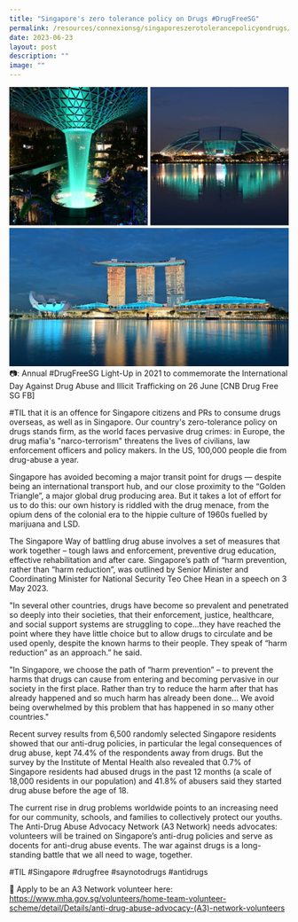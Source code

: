 ```yaml
---
title: "Singapore's zero tolerance policy on Drugs #DrugFreeSG"
permalink: /resources/connexionsg/singaporeszerotolerancepolicyondrugs/
date: 2023-06-23
layout: post
description: ""
image: ""
---
```

![](/images/connexionsg/2023/anti%20drug%20campaign.jpg)
📷: Annual #DrugFreeSG Light-Up in 2021 to commemorate the International Day Against Drug Abuse and Illicit Trafficking on 26 June [CNB Drug Free SG FB]

#TIL that it is an offence for Singapore citizens and PRs to consume drugs overseas, as well as in Singapore. Our country's zero-tolerance policy on drugs stands firm, as the world faces pervasive drug crimes: in Europe, the drug mafia's "narco-terrorism" threatens the lives of civilians, law enforcement officers and policy makers. In the US, 100,000 people die from drug-abuse a year.

Singapore has avoided becoming a major transit point for drugs — despite being an international transport hub, and our close proximity to the “Golden Triangle”, a major global drug producing area. But it takes a lot of effort for us to do this: our own history is riddled with the drug menace, from the opium dens of the colonial era to the hippie culture of 1960s fuelled by marijuana and LSD.

The Singapore Way of battling drug abuse involves a set of measures that work together – tough laws and enforcement, preventive drug education, effective rehabilitation and after care. Singapore’s path of “harm prevention, rather than “harm reduction”, was outlined by Senior Minister and Coordinating Minister for National Security Teo Chee Hean in a speech on 3 May 2023.

"In several other countries, drugs have become so prevalent and penetrated so deeply into their societies, that their enforcement, justice, healthcare, and social support systems are struggling to cope...they have reached the point where they have little choice but to allow drugs to circulate and be used openly, despite the known harms to their people. They speak of “harm reduction” as an approach.” he said.

"In Singapore, we choose the path of “harm prevention” – to prevent the harms that drugs can cause from entering and becoming pervasive in our society in the first place. Rather than try to reduce the harm after that has already happened and so much harm has already been done... We avoid being overwhelmed by this problem that has happened in so many other countries."

Recent survey results from 6,500 randomly selected Singapore residents showed that our anti-drug policies, in particular the legal consequences of drug abuse, kept 74.4% of the respondents away from drugs. But the survey by the Institute of Mental Health also revealed that 0.7% of Singapore residents had abused drugs in the past 12 months (a scale of 18,000 residents in our population) and 41.8% of abusers said they started drug abuse before the age of 18.

The current rise in drug problems worldwide points to an increasing need for our community, schools, and families to collectively protect our youths. The Anti-Drug Abuse Advocacy Network (A3 Network) needs advocates: volunteers will be trained on Singapore’s anti-drug policies and serve as docents for anti-drug abuse events. The war against drugs is a long-standing battle that we all need to wage, together.

#TIL #Singapore #drugfree #saynotodrugs #antidrugs

📎 Apply to be an A3 Network volunteer here: 
https://www.mha.gov.sg/volunteers/home-team-volunteer-scheme/detail/Details/anti-drug-abuse-advocacy-(A3)-network-volunteers